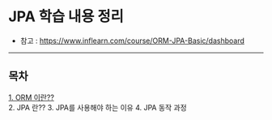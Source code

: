 # JPA 학습 내용 정리
- 참고 : https://www.inflearn.com/course/ORM-JPA-Basic/dashboard
-----



## 목차
[1. ORM 이란??](#)  
2. JPA 란??
3. JPA를 사용해야 하는 이유
4. JPA 동작 과정


